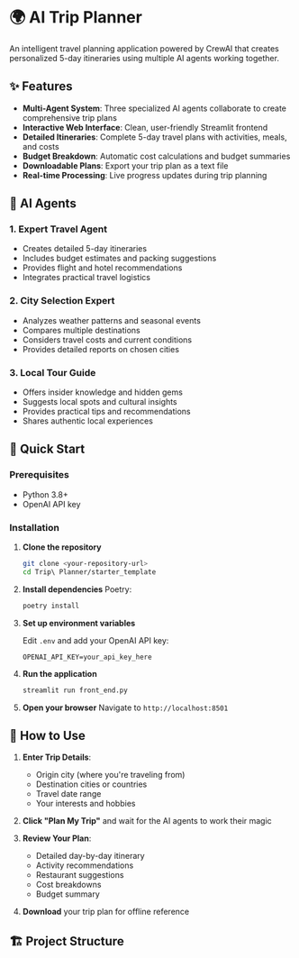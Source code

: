# 🌍 AI Trip Planner

An intelligent travel planning application powered by CrewAI that creates personalized 5-day itineraries using multiple AI agents working together.

## ✨ Features

- **Multi-Agent System**: Three specialized AI agents collaborate to create comprehensive trip plans
- **Interactive Web Interface**: Clean, user-friendly Streamlit frontend
- **Detailed Itineraries**: Complete 5-day travel plans with activities, meals, and costs
- **Budget Breakdown**: Automatic cost calculations and budget summaries
- **Downloadable Plans**: Export your trip plan as a text file
- **Real-time Processing**: Live progress updates during trip planning

## 🤖 AI Agents

### 1. Expert Travel Agent
- Creates detailed 5-day itineraries
- Includes budget estimates and packing suggestions
- Provides flight and hotel recommendations
- Integrates practical travel logistics

### 2. City Selection Expert
- Analyzes weather patterns and seasonal events
- Compares multiple destinations
- Considers travel costs and current conditions
- Provides detailed reports on chosen cities

### 3. Local Tour Guide
- Offers insider knowledge and hidden gems
- Suggests local spots and cultural insights
- Provides practical tips and recommendations
- Shares authentic local experiences

## 🚀 Quick Start

### Prerequisites
- Python 3.8+
- OpenAI API key

### Installation

1. **Clone the repository**
   ```bash
   git clone <your-repository-url>
   cd Trip\ Planner/starter_template
   ```

2. **Install dependencies**
    Poetry:
   ```bash
   poetry install
   ```

3. **Set up environment variables**
   
   Edit `.env` and add your OpenAI API key:
   ```
   OPENAI_API_KEY=your_api_key_here
   ```

4. **Run the application**
   ```bash
   streamlit run front_end.py
   ```

5. **Open your browser**
   Navigate to `http://localhost:8501`

## 📝 How to Use

1. **Enter Trip Details**:
   - Origin city (where you're traveling from)
   - Destination cities or countries
   - Travel date range
   - Your interests and hobbies

2. **Click "Plan My Trip"** and wait for the AI agents to work their magic

3. **Review Your Plan**:
   - Detailed day-by-day itinerary
   - Activity recommendations
   - Restaurant suggestions
   - Cost breakdowns
   - Budget summary

4. **Download** your trip plan for offline reference

## 🏗️ Project Structure
